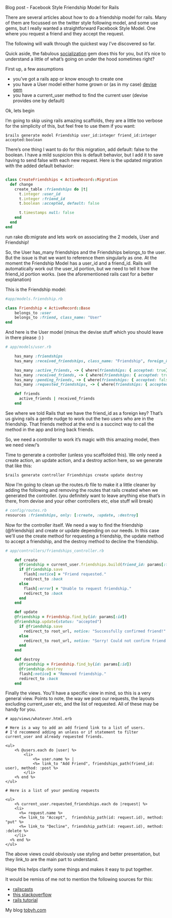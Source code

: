 Blog post - Facebook Style Friendship Model for Rails

There are several articles about how to do a friendship model for rails. Many of them are focussed on the twitter style following model, and some use gems, but I really wanted a straightforward Facebook Style Model. One where you request a friend and they accept the request.

The following will walk through the quickest way I’ve discovered so far.

Quick aside, the fabulous [socialization](https://github.com/cmer/socialization) gem does this for you, but it’s nice to understand a little of what’s going on under the hood sometimes right?

First up, a few assumptions
* you’ve got a rails app or know enough to create one
* you have a User model either home grown or (as in my case) [devise gem](https://github.com/plataformatec/devise)
* you have a current_user method to find the current user (devise provides one by default)

Ok, lets begin

I’m going to skip using rails amazing scaffolds, they are a little too verbose for the simplicity of this, but feel free to use them if you want:

```terminal
$rails generate model Friendship user_id:integer friend_id:integer accepted:boolean
```
There’s one thing I want to do for this migration, add default: false to the boolean. I have a mild suspicion this is default behavior, but I add it to save having to send false with each new request.
Here is the updated migration with the added default behavior:

```ruby

class CreateFriendships < ActiveRecord::Migration
  def change
    create_table :friendships do |t|
      t.integer :user_id
      t.integer :friend_id
      t.boolean :accepted, default: false

      t.timestamps null: false
    end
  end
end

```
run rake db:migrate and lets work on associating the 2 models, User and Friendship!

So, the User has_many friendships and the Friendships belongs_to the user. But the issue is that we want to reference them singularly as one. At the moment the Friendship Model has a user_id and a friend_id. Rails will automatically work out the user_id portion, but we need to tell it how the friend_id portion works. (see the aforementioned rails cast for a better explanation)

This is the Friendship model:

```ruby
#app/models.friendship.rb

class Friendship < ActiveRecord::Base
	belongs_to :user
	belongs_to :friend, class_name: "User"
end

```
And here is the User model (minus the devise stuff which you should leave in there please :) )

```ruby
# app/models/user.rb

	has_many :friendships
	has_many :received_friendships, class_name: "Friendship", foreign_key: "friend_id"

	has_many :active_friends, -> { where(friendships: { accepted: true}) }, through: :friendships, source: :friend
	has_many :received_friends, -> { where(friendships: { accepted: true}) }, through: :received_friendships, source: :user
	has_many :pending_friends, -> { where(friendships: { accepted: false}) }, through: :friendships, source: :friend
	has_many :requested_friendships, -> { where(friendships: { accepted: false}) }, through: :received_friendships, source: :user

	def friends
	  active_friends | received_friends
	end

```

See where we told Rails that we have the friend_id as a foreign key? That’s us giving rails a gentle nudge to work out the two users who are in the friendship. That friends method at the end is a succinct way to call the method in the app and bring back friends.

So, we need a controller to work it’s magic with this amazing model, then we need view/’s

Time to generate a controller (unless you scaffolded this).
We only need a create action, an update action, and a destroy action here, so we generate that like this:

```terminal
$rails generate controller Friendships create update destroy
```

Now I’m going to clean up the routes.rb file to make it a little cleaner by adding the following and removing the routes that rails created when we generated the controller. (you definitely want to leave anything else that’s in there, from devise and your other controllers etc, else stuff will break)

```ruby
# config/routes.rb
resources :friendships, only: [:create, :update, :destroy]

```

Now for the controller itself. We need a way to find the friendship (@friendship) and create or update depending on our needs. In this case we'll use the create method for requesting a friendship, the update method to accept a friendship, and the destroy method to decline the friendship.

```ruby
# app/controllers/friendships_controller.rb

	def create
	  @friendship = current_user.friendships.build(friend_id: params[:friend_id])
	  if @friendship.save
	    flash[:notice] = "Friend requested."
	    redirect_to :back
	  else
	    flash[:error] = "Unable to request friendship."
	    redirect_to :back
	  end
	end

	def update
	@friendship = Friendship.find_by(id: params[:id])
	@friendship.update(status: "accepted")
	  if @friendship.save
	    redirect_to root_url, notice: "Successfully confirmed friend!"
	  else
	    redirect_to root_url, notice: "Sorry! Could not confirm friend!"
	  end
	end

	def destroy
	  @friendship = Friendship.find_by(id: params[:id])
	  @friendship.destroy
	  flash[:notice] = "Removed friendship."
	  redirect_to :back
	end

```

Finally the views. You'll have a specific view in mind, so this is a very general view. Points to note, the way we post our requests, the layouts excluding current_user etc, and the list of requested. All of these may be handy for you.

```erb
# app/views/whatever.html.erb

# Here is a way to add an add friend link to a list of users.
# I'd recommend adding an unless or if statement to filter current_user and already requested friends.

<ul>
	<% @users.each do |user| %>
		<li>
			<%= user.name %> |
			<%= link_to "Add Friend", friendships_path(friend_id: user), method: :post %>
		</li>
	<% end %>
</ul>

# Here is a list of your pending requests

<ul>
    <% current_user.requested_friendships.each do |request| %>
    <li>
      <%= request.name %>
      <%= link_to "Accept",  friendship_path(id: request.id), method: "put" %>
      <%= link_to "Decline", friendship_path(id: request.id), method: :delete %>
    </li>
  <% end %>
</ul>

```
The above views could obviously use styling and better presentation, but they link_to are the main part to understand.


Hope this helps clarify some things and makes it easy to put together.

It would be remiss of me not to mention the following sources for this:
* [railscasts](http://railscasts.com/episodes/163-self-referential-association)
* [this stackoverflow](http://stackoverflow.com/questions/25101089/mutual-friendship-rails-4/25105635#25105635)
* [rails tutorial](https://www.railstutorial.org)


My blog [tobyh.com](http://tobyh.com)
